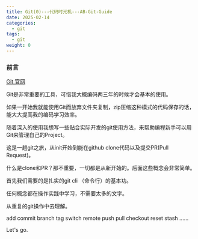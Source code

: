 ```yaml
---
title: Git(0)---代码时光机---AB-Git-Guide
date: 2025-02-14
categories:
  - git
tags:
  - git
weight: 0
---
```

### 前言

[Git 官网](https://git-scm.com/)

Git是非常重要的工具，可惜我大概编码两三年的时候才会基本的使用。

如果一开始我就能使用Git而放弃文件夹复制，zip压缩这种模式的代码保存的话，能大大提高我的编码学习效率。

随着深入的使用我想写一些贴合实际开发的git使用方法，来帮助编程新手可以用Git来管理自己的Project。

这是一趟git之旅，从init开始到能在github  clone代码以及提交PR(Pull Request)。

什么是clone和PR？那不重要，一切都是从新开始的。后面这些概念会非常简单。

首先我们需要的是扎实的git cli （命令行）的基本功。

任何概念都在操作实践中学习，不需要太多的文字。

从重复的git操作中去理解。

add commit branch tag switch remote push pull checkout reset stash ......

Let's go.
